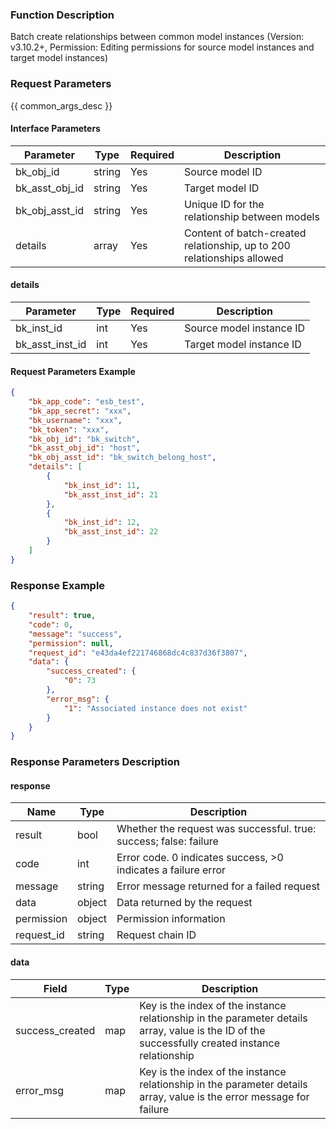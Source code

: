 ### Function Description

Batch create relationships between common model instances (Version: v3.10.2+, Permission: Editing permissions for source model instances and target model instances)

### Request Parameters

{{ common_args_desc }}

#### Interface Parameters

| Parameter      | Type   | Required | Description                                                  |
| -------------- | ------ | -------- | ------------------------------------------------------------ |
| bk_obj_id      | string | Yes      | Source model ID                                              |
| bk_asst_obj_id | string | Yes      | Target model ID                                              |
| bk_obj_asst_id | string | Yes      | Unique ID for the relationship between models                |
| details        | array  | Yes      | Content of batch-created relationship, up to 200 relationships allowed |

#### details

| Parameter       | Type | Required | Description              |
| --------------- | ---- | -------- | ------------------------ |
| bk_inst_id      | int  | Yes      | Source model instance ID |
| bk_asst_inst_id | int  | Yes      | Target model instance ID |

#### Request Parameters Example

```json
{
    "bk_app_code": "esb_test",
    "bk_app_secret": "xxx",
    "bk_username": "xxx",
    "bk_token": "xxx",
    "bk_obj_id": "bk_switch",
    "bk_asst_obj_id": "host",
    "bk_obj_asst_id": "bk_switch_belong_host",
    "details": [
        {
            "bk_inst_id": 11,
            "bk_asst_inst_id": 21
        },
        {
            "bk_inst_id": 12,
            "bk_asst_inst_id": 22
        }
    ]
}
```

### Response Example

```json
{
    "result": true,
    "code": 0,
    "message": "success",
    "permission": null,
    "request_id": "e43da4ef221746868dc4c837d36f3807",
    "data": {
        "success_created": {
            "0": 73
        },
        "error_msg": {
            "1": "Associated instance does not exist"
        }
    }
}
```

### Response Parameters Description

#### response

| Name       | Type   | Description                                                  |
| ---------- | ------ | ------------------------------------------------------------ |
| result     | bool   | Whether the request was successful. true: success; false: failure |
| code       | int    | Error code. 0 indicates success, >0 indicates a failure error |
| message    | string | Error message returned for a failed request                  |
| data       | object | Data returned by the request                                 |
| permission | object | Permission information                                       |
| request_id | string | Request chain ID                                             |

#### data

| Field           | Type | Description                                                  |
| --------------- | ---- | ------------------------------------------------------------ |
| success_created | map  | Key is the index of the instance relationship in the parameter details array, value is the ID of the successfully created instance relationship |
| error_msg       | map  | Key is the index of the instance relationship in the parameter details array, value is the error message for failure |